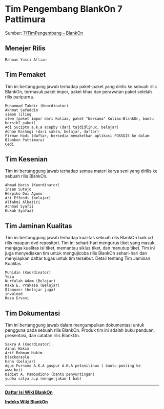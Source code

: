 # Tim Pengembang BlankOn 7 Pattimura
Sumber: [7/TimPengembang – BlankOn](http://dev.blankonlinux.or.id/wiki/7/TimPengembang)
## Menejer Rilis

    Rahman Yusri Aftian

## Tim Pemaket

Tim ini bertanggung jawab terhadap paket-paket yang dirilis ke sebuah rilis BlankOn, termasuk paket impor, paket khas dan perawatan paket setelah rilis paripurna.

    Muhammad Takdir (Koordinator)
    Akhmat Safuddin
    simon liling
    stwn (paket impor dari Kuliax, paket "bersama" Kuliax-BlankOn, bantu bersih2 paket)
    Adi Sucipto a.k.a acepby (dari tajdidlinux, belajar)
    Adnan Kashogi (dari sakra, belajar, daftar)
    Firman Hadi (daftar, bersedia memaketkan aplikasi FOSSGIS ke dalam Blankon Pattimura)
    Cedi 

## Tim Kesenian

Tim ini bertanggung jawab terhadap semua materi karya seni yang dirilis ke sebuah rilis BlankOn.

    Ahmad Haris (Koordinator)
    Insan Sutejo
    Herpiko Dwi Aguno
    Ari Effendi (belajar)
    Alfahmi Alkatiri
    Achmad Syafii
    Kukuh Syafaat 

## Tim Jaminan Kualitas

Tim ini bertanggung jawab terhadap kualitas sebuah rilis BlankOn baik cd rilis maupun dvd repositori. Tim ini sehari-hari mengurus tiket yang masuk, menjaga kualitas isi tiket, memantau siklus tiket, dan menutup tiket. Tim ini juga menyediakan tim untuk mengujicoba rilis BlankOn sehari-hari dan menyiapkan daftar tugas untuk tim tersebut. Detail tentang Tim Jaminan Kualitas

    Muhidin (Koordinator)
    Yoza
    Nurfalah Adam (Belajar)
    Kaka E. Prakasa (Belajar)
    Olanuxer (belajar juga)
    invaleed
    Reza Ervani 

## Tim Dokumentasi

Tim ini bertanggung jawab dalam mengumpulkan dokumentasi untuk pengguna pada sebuah rilis BlankOn. Produk tim ini adalah buku panduan, presentasi, dan catatan rilis BlankOn.

    Sakra A (Koordinator).
    Ainul Hakim
    Arif Rohman Hakim
    blackonsole
    hahn (belajar)
    Agus Purnomo A.K.A guspur A.K.A petanilinux ( bantu posting ke www.boi)
    Didiet A. Pambudiono (bantu penyuntingan)
    yudha satya a.p (mengerjakan 1 bab) 
    
    


---
[**Daftar Isi Wiki BlankOn**](/wiki/DaftarIsi/index.html)
 
[**Indeks Wiki BlankOn**](/wiki/Indeks.html)



